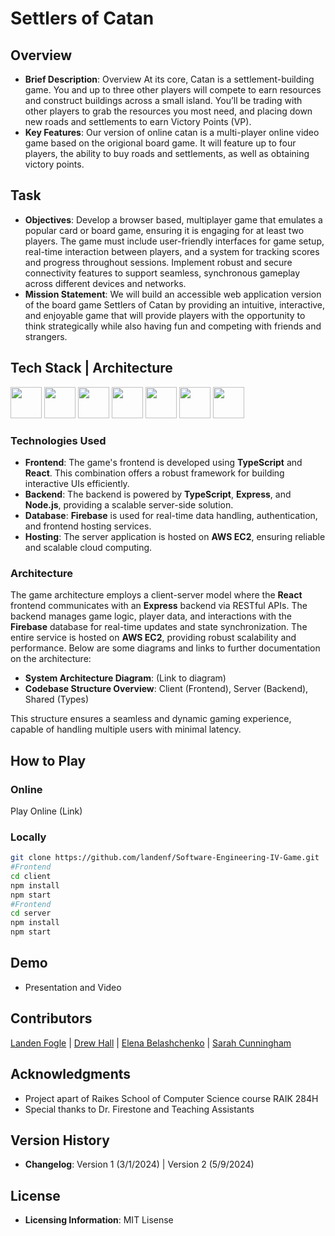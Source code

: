 # Settlers of Catan

## Overview
- **Brief Description**: Overview At its core, Catan is a settlement-building game. You and up to three other players will compete to earn resources and construct buildings across a small island. You’ll be trading with other players to grab the resources you most need, and placing down new roads and settlements to earn Victory Points (VP).
- **Key Features**: Our version of online catan is a multi-player online video game based on the origional board game. It will feature up to four players, the ability to buy roads and settlements, as well as obtaining victory points. 

## Task
- **Objectives**: Develop a browser based, multiplayer game that emulates a popular card or board game, ensuring it is engaging for at least two players. The game must include user-friendly interfaces for game setup, real-time interaction between players, and a system for tracking scores and progress throughout sessions. Implement robust and secure connectivity features to support seamless, synchronous gameplay across different devices and networks.
- **Mission Statement**: We will build an accessible web application version of the board game Settlers of Catan by providing an intuitive, interactive, and enjoyable game that will provide players with  the opportunity to think strategically while also having fun and competing with friends and strangers. 

## Tech Stack | Architecture
  <img src="https://upload.wikimedia.org/wikipedia/commons/a/a7/React-icon.svg" width="50">
  <img src="https://upload.wikimedia.org/wikipedia/commons/4/4c/Typescript_logo_2020.svg" width="50">
  <img src="https://upload.wikimedia.org/wikipedia/commons/6/61/HTML5_logo_and_wordmark.svg" width="50">
  <img src="https://upload.wikimedia.org/wikipedia/commons/6/64/Expressjs.png" width="50">
  <img src="https://upload.wikimedia.org/wikipedia/commons/d/d9/Node.js_logo.svg" width="50">
  <img src="https://upload.wikimedia.org/wikipedia/commons/4/46/Touchicon-180.png" width="50">
  <img src="https://upload.wikimedia.org/wikipedia/commons/9/93/Amazon_Web_Services_Logo.svg" width="50">

### Technologies Used
- **Frontend**: The game's frontend is developed using **TypeScript** and **React**. This combination offers a robust framework for building interactive UIs efficiently.
- **Backend**: The backend is powered by **TypeScript**, **Express**, and **Node.js**, providing a scalable server-side solution.
- **Database**: **Firebase** is used for real-time data handling, authentication, and frontend hosting services.
- **Hosting**: The server application is hosted on **AWS EC2**, ensuring reliable and scalable cloud computing.

### Architecture
The game architecture employs a client-server model where the **React** frontend communicates with an **Express** backend via RESTful APIs. The backend manages game logic, player data, and interactions with the **Firebase** database for real-time updates and state synchronization. The entire service is hosted on **AWS EC2**, providing robust scalability and performance. Below are some diagrams and links to further documentation on the architecture:
- **System Architecture Diagram**: (Link to diagram)
- **Codebase Structure Overview**: Client (Frontend), Server (Backend), Shared (Types)

This structure ensures a seamless and dynamic gaming experience, capable of handling multiple users with minimal latency.

## How to Play

### Online
Play Online (Link)

### Locally

```bash
git clone https://github.com/landenf/Software-Engineering-IV-Game.git
#Frontend
cd client
npm install
npm start
#Frontend
cd server
npm install
npm start
```

## Demo
- Presentation and Video

## Contributors

[Landen Fogle](https://www.github.com/landenf) | [Drew Hall](https://www.github.com/SirFatredVIII) | [Elena Belashchenko](https://github.com/ebelashchenko2) | [Sarah Cunningham](https://www.github.com/scunningham8)

## Acknowledgments
-  Project apart of Raikes School of Computer Science course RAIK 284H
- Special thanks to Dr. Firestone and Teaching Assistants

## Version History
- **Changelog**: Version 1 (3/1/2024) | Version 2 (5/9/2024)

## License
- **Licensing Information**: MIT Lisense 
